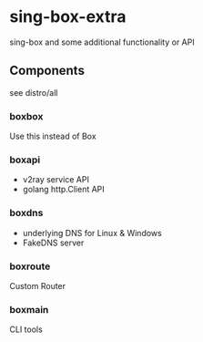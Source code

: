 # sing-box-extra

sing-box and some additional functionality or API

## Components

see distro/all

### boxbox

Use this instead of Box

### boxapi

- v2ray service API
- golang http.Client API

### boxdns

- underlying DNS for Linux & Windows
- FakeDNS server

### boxroute

Custom Router

### boxmain

CLI tools
